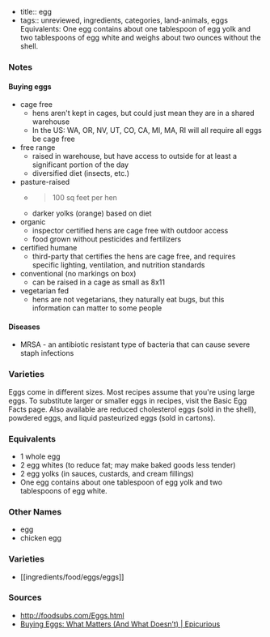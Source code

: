 - title:: egg
- tags:: unreviewed, ingredients, categories, land-animals, eggs
Equivalents: One egg contains about one tablespoon of egg yolk and two tablespoons of egg white and weighs about two ounces without the shell.

### Notes
#### Buying eggs
- cage free
	- hens aren't kept in cages, but could just mean they are in a shared warehouse
	- In the US: WA, OR, NV, UT, CO, CA, MI, MA, RI will all require all eggs be cage free
- free range
	- raised in warehouse, but have access to outside for at least a significant portion of the day
	- diversified diet (insects, etc.)
- pasture-raised
	- > 100 sq feet per hen
	- darker yolks (orange) based on diet
- organic
	- inspector certified hens are cage free with outdoor access
	- food grown without pesticides and fertilizers
- certified humane
	- third-party that certifies the hens are cage free, and requires specific lighting, ventilation, and nutrition standards
- conventional (no markings on box)
	- can be raised in a cage as small as 8x11 
- vegetarian fed
	- hens are not vegetarians, they naturally eat bugs, but this information can matter to some people

#### Diseases
- MRSA - an antibiotic resistant type of bacteria that can cause severe staph infections

### Varieties
Eggs come in different sizes. Most recipes assume that you're using large eggs. To substitute larger or smaller eggs in recipes, visit the Basic Egg Facts page. Also available are reduced cholesterol eggs (sold in the shell), powdered eggs, and liquid pasteurized eggs (sold in cartons).

### Equivalents
- 1 whole egg
- 2 egg whites (to reduce fat; may make baked goods less tender)
- 2 egg yolks (in sauces, custards, and cream fillings)
- One egg contains about one tablespoon of egg yolk and two tablespoons of egg white.

### Other Names
* egg
* chicken egg

### Varieties
* [[ingredients/food/eggs/eggs]]

### Sources
* http://foodsubs.com/Eggs.html
* [Buying Eggs: What Matters (And What Doesn’t) | Epicurious](https://www.youtube.com/watch?v=SEPl3_vcXao)
